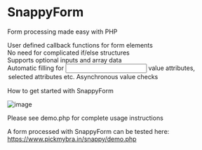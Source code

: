 # SnappyForm
 Form processing made easy with PHP
 
 User defined callback functions for form elements<br>
 No need for complicated if/else structures<br>
 Supports optional inputs and array data<br>
 Automatic filling for <input> value attributes, <option> selected attributes etc. <br>
 Asynchronous value checks
 
 How to get started with SnappyForm<br>
 
![image](https://user-images.githubusercontent.com/3084308/196003576-1546a6c9-4fa3-435a-8c57-0dd720d30ba4.png)

 Please see demo.php for complete usage instructions
 
 A form processed with SnappyForm can be tested here:
 https://www.pickmybra.in/snappy/demo.php
 
